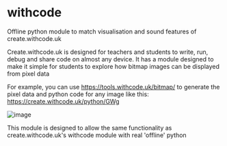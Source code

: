 # withcode
Offline python module to match visualisation and sound features of create.withcode.uk

Create.withcode.uk is designed for teachers and students to write, run, debug and share code on almost any device. 
It has a module designed to make it simple for students to explore how bitmap images can be displayed from pixel data

For example, you can use https://tools.withcode.uk/bitmap/ to generate the pixel data and python code for any image like this: https://create.withcode.uk/python/GWg

![image](https://user-images.githubusercontent.com/760604/154808133-9335c00c-6c19-4a21-8bb4-da0a145d5aea.png)

This module is designed to allow the same functionality as create.withcode.uk's withcode module with real 'offline' python
